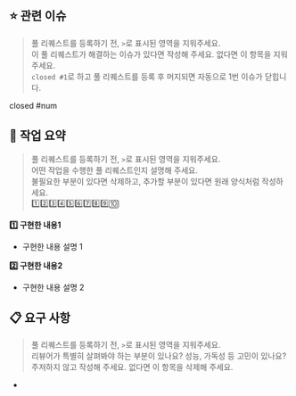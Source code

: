## ⭐️ 관련 이슈
> 풀 리퀘스트를 등록하기 전, `>`로 표시된 영역을 지워주세요.<br>
> 이 풀 리퀘스트가 해결하는 이슈가 있다면 작성해 주세요. 없다면 이 항목을 지워주세요.<br>
> `closed #1`로 하고 풀 리퀘스트를 등록 후 머지되면 자동으로 1번 이슈가 닫힙니다.

closed #num

## 🚩 작업 요약
> 풀 리퀘스트를 등록하기 전, `>`로 표시된 영역을 지워주세요.<br>
> 어떤 작업을 수행한 풀 리퀘스트인지 설명해 주세요.<br>
> 불필요한 부분이 있다면 삭제하고, 추가할 부분이 있다면 원래 양식처럼 작성하세요.<br>
> 1️⃣2️⃣3️⃣4️⃣5️⃣6️⃣7️⃣8️⃣9️⃣🔟

**1️⃣ 구현한 내용1**
- 구현한 내용 설명 1

**2️⃣ 구현한 내용2**
- 구현한 내용 설명 2

## 📋 요구 사항
> 풀 리퀘스트를 등록하기 전, `>`로 표시된 영역을 지워주세요.<br>
> 리뷰어가 특별히 살펴봐야 하는 부분이 있나요? 성능, 가독성 등 고민이 있나요?<br>
> 주저하지 않고 작성해 주세요. 없다면 이 항목을 삭제해 주세요.

-
